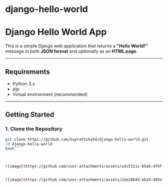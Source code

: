 # django-hello-world

# Django Hello World App

This is a simple Django web application that returns a **"Hello World!"** message in both **JSON format** and optionally as an **HTML page**.

---

## Requirements

- Python 3.x
- pip
- Virtual environment (recommended)

---

## Getting Started

### 1. Clone the Repository
```bash
git clone https://github.com/Suprathika54/django-hello-world.git
cd django-hello-world
bash```



![image](https://github.com/user-attachments/assets/a3c5311c-b5a6-4fbf-86ca-4ef165171fb1)


![image](https://github.com/user-attachments/assets/2ee2864d-bb2d-403e-a8e6-a2afa0f57c31)

